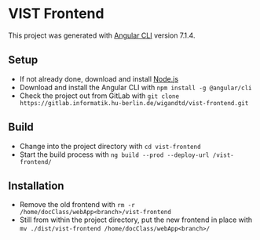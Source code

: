 # VIST Frontend

This project was generated with [Angular CLI](https://github.com/angular/angular-cli) version 7.1.4.

## Setup

* If not already done, download and install [Node.js](https://nodejs.org)
* Download and install the Angular CLI with `npm install -g @angular/cli`
* Check the project out from GitLab with `git clone https://gitlab.informatik.hu-berlin.de/wigandtd/vist-frontend.git`

## Build

* Change into the project directory with `cd vist-frontend`
* Start the build process with `ng build --prod --deploy-url /vist-frontend/`

## Installation

* Remove the old frontend with `rm -r /home/docClass/webApp<branch>/vist-frontend`
* Still from within the project directory, put the new frontend in place with `mv ./dist/vist-frontend /home/docClass/webApp<branch>/`
